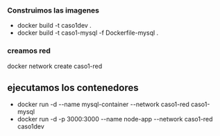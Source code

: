 ### Construimos las imagenes
- docker build -t caso1dev .
- docker build -t caso1-mysql -f Dockerfile-mysql .

### creamos red
docker network create caso1-red

## ejecutamos los contenedores
- docker run -d --name mysql-container --network caso1-red caso1-mysql
- docker run -d -p 3000:3000 --name node-app --network caso1-red caso1dev
